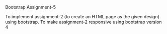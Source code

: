 Bootstrap Assignment-5

To implement assignment-2 (to create an HTML page as the given design) using bootstrap.
To make assignment-2 responsive using bootstrap version 4
